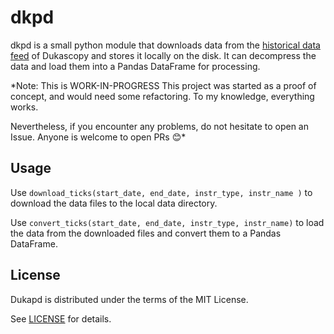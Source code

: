# dkpd

dkpd is a small python module that downloads data from the [historical data feed] of Dukascopy
and stores it locally on the disk.
It can decompress the data and load them into a Pandas DataFrame for processing.

*Note: This is WORK-IN-PROGRESS
This project was started as a proof of concept, and would need some refactoring. To my knowledge, everything works.

Nevertheless, if you encounter any problems, do not hesitate to open an Issue.
Anyone is welcome to open PRs :blush:*

[historical data feed]: https://www.dukascopy.com/swiss/english/marketwatch/historical/

## Usage

Use `download_ticks(start_date, end_date, instr_type, instr_name )` to download the data files to the local data directory.

Use `convert_ticks(start_date, end_date, instr_type, instr_name)` to load the data from the downloaded files and convert them to a Pandas DataFrame.

## License

Dukapd is distributed under the terms of the MIT License.

See [LICENSE](LICENSE) for details.
